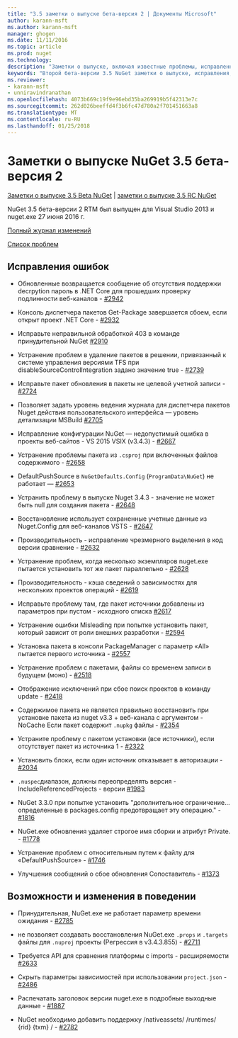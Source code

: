 ```yaml
---
title: "3.5 заметки о выпуске бета-версия 2 | Документы Microsoft"
author: karann-msft
ms.author: karann-msft
manager: ghogen
ms.date: 11/11/2016
ms.topic: article
ms.prod: nuget
ms.technology: 
description: "Заметки о выпуске, включая известные проблемы, исправленные ошибки, добавленные функции и DCR второй бета-версии 3.5 NuGet."
keywords: "Второй бета-версии 3.5 NuGet заметки о выпуске, исправления, известными проблемами, добавлены функции, DCR"
ms.reviewer:
- karann-msft
- unniravindranathan
ms.openlocfilehash: 4073b669c19f9e96ebd35ba269919b5f42313e7c
ms.sourcegitcommit: 262d026beeffd4f3b6fc47d780a2f701451663a8
ms.translationtype: MT
ms.contentlocale: ru-RU
ms.lasthandoff: 01/25/2018
---
```

# <a name="nuget-35-beta2-release-notes"></a>Заметки о выпуске NuGet 3.5 бета-версия 2

[Заметки о выпуске 3.5 Beta NuGet](../release-notes/nuget-3.5-Beta.md) | [заметки о выпуске 3.5 RC NuGet](../release-notes/nuget-3.5-RC.md)

NuGet 3.5 бета-версии 2 RTM был выпущен для Visual Studio 2013 и nuget.exe 27 июня 2016 г.

[Полный журнал изменений](https://github.com/NuGet/NuGet.Client/compare/release-3.5.0-beta...release-3.5.0-beta2)

[Список проблем](https://github.com/Nuget/Home/issues?q=is%3Aissue+milestone%3A%223.5+Beta2%22+is%3Aclosed)

## <a name="bug-fixes"></a>Исправления ошибок

* Обновленные возвращается сообщение об отсутствия поддержки decrpytion пароль в .NET Core для прошедших проверку подлинности веб-каналов - [#2942](https://github.com/NuGet/Home/issues/2942)

* Консоль диспетчера пакетов Get-Package завершается сбоем, если открыт проект .NET Core - [#2932](https://github.com/NuGet/Home/issues/2932)

* Исправьте неправильной обработкой 403 в команде принудительной NuGet [#2910](https://github.com/NuGet/Home/issues/2910)

* Устранение проблем в удаление пакетов в решении, привязанный к системе управления версиями TFS при disableSourceControlIntegration задано значение true - [#2739](https://github.com/NuGet/Home/issues/2739)

* Исправьте пакет обновления в пакеты не целевой учетной записи - [#2724](https://github.com/NuGet/Home/issues/2724)

* Позволяет задать уровень ведения журнала для диспетчера пакетов Nuget действия пользовательского интерфейса — уровень детализации MSBuild [#2705](https://github.com/NuGet/Home/issues/2705)

* Исправление конфигурации NuGet — недопустимый ошибка в проекты веб-сайтов - VS 2015 VSIX (v3.4.3) - [#2667](https://github.com/NuGet/Home/issues/2667)

* Устранение проблемы пакета из `.csproj` при включенных файлов содержимого - [#2658](https://github.com/NuGet/Home/issues/2658)

* DefaultPushSource в `NuGetDefaults.Config` (`ProgramData\NuGet`) не работает — [#2653](https://github.com/NuGet/Home/issues/2653)

* Устранить проблему в выпуске Nuget 3.4.3 - значение не может быть null для создания пакета - [#2648](https://github.com/NuGet/Home/issues/2648)

* Восстановление использует сохраненные учетные данные из Nuget.Config для веб-каналов VSTS - [#2647](https://github.com/NuGet/Home/issues/2647)

* Производительность - исправление чрезмерного выделения в код версии сравнение - [#2632](https://github.com/NuGet/Home/issues/2632)

* Устранение проблем, когда несколько экземпляров nuget.exe пытается установить тот же пакет параллельно - [#2628](https://github.com/NuGet/Home/issues/2628)

* Производительность - кэша сведений о зависимостях для нескольких проектов операций - [#2619](https://github.com/NuGet/Home/issues/2619)

* Исправьте проблему там, где пакет источники добавлены из параметров при пустом - исходного списка [#2617](https://github.com/NuGet/Home/issues/2617)

* Устранение ошибки Misleading при попытке установить пакет, который зависит от роли внешних разработки - [#2594](https://github.com/NuGet/Home/issues/2594)

* Установка пакета в консоли PackageManager с параметр «All» пытается первого источника - [#2557](https://github.com/NuGet/Home/issues/2557)

* Устранение проблем с пакетами, файлы со временем записи в будущем (моно) - [#2518](https://github.com/NuGet/Home/issues/2518)

* Отображение исключений при сбое поиск проектов в команду update - [#2418](https://github.com/NuGet/Home/issues/2418)

* Содержимое пакета не является правильно восстановить при установке пакета из nuget v3.3 + веб-канала с аргументом - NoCache Если пакет содержит `.nupkg` файлы - [#2354](https://github.com/NuGet/Home/issues/2354)

* Устраните проблему с пакетом установки (все источники), если отсутствует пакет из источника 1 - [#2322](https://github.com/NuGet/Home/issues/2322)

* Установить блоки, если один источник отказывает в авторизации - [#2034](https://github.com/NuGet/Home/issues/2034)

* `.nuspec`диапазон, должны переопределять версия - IncludeReferencedProjects - версии [#1983](https://github.com/NuGet/Home/issues/1983)

* NuGet 3.3.0 при попытке установить "дополнительное ограничение... определенные в packages.config предотвращает эту операцию." - [#1816](https://github.com/NuGet/Home/issues/1816)

* NuGet.exe обновления удаляет строгое имя сборки и атрибут Private. - [#1778](https://github.com/NuGet/Home/issues/1778)

* Устранение проблем с относительным путем к файлу для «DefaultPushSource» - [#1746](https://github.com/NuGet/Home/issues/1746)

* Улучшения сообщений о сбое обновления Сопоставитель - [#1373](https://github.com/NuGet/Home/issues/1373)

## <a name="features-and-behavior-changes"></a>Возможности и изменения в поведении

* Принудительная, NuGet.exe не работает параметр времени ожидания - [#2785](https://github.com/NuGet/Home/issues/2785)

* не позволяет создавать восстановления NuGet.exe `.props` и `.targets` файлы для `.nuproj` проекты (Регрессия в v3.4.3.855) - [#2711](https://github.com/NuGet/Home/issues/2711)

* Требуется API для сравнения платформы с imports - расширяемости [#2633](https://github.com/NuGet/Home/issues/2633)

* Скрыть параметры зависимостей при использовании `project.json`  -  [#2486](https://github.com/NuGet/Home/issues/2486)

* Распечатать заголовок версии nuget.exe в подробные выходные данные - [#1887](https://github.com/NuGet/Home/issues/1887)

* NuGet необходимо добавить поддержку /nativeassets/ /runtimes/ {rid} {txm} / - [#2782](https://github.com/NuGet/Home/issues/2782)
